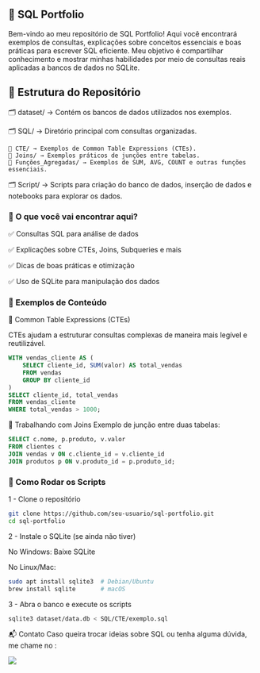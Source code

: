 
## 📌 SQL Portfolio

Bem-vindo ao meu repositório de SQL Portfolio! Aqui você encontrará exemplos de consultas, explicações sobre conceitos essenciais e boas práticas para escrever SQL eficiente. Meu objetivo é compartilhar conhecimento e mostrar minhas habilidades por meio de consultas reais aplicadas a bancos de dados no SQLite.

## 📂 Estrutura do Repositório

🗂️ dataset/ → Contém os bancos de dados utilizados nos exemplos.

🗂️ SQL/ → Diretório principal com consultas organizadas.

```
📌 CTE/ → Exemplos de Common Table Expressions (CTEs).
📌 Joins/ → Exemplos práticos de junções entre tabelas.
📌 Funções_Agregadas/ → Exemplos de SUM, AVG, COUNT e outras funções essenciais.
```

🗂️ Script/ → Scripts para criação do banco de dados, inserção de dados e notebooks para explorar os dados.

### 🚀 O que você vai encontrar aqui?

✅ Consultas SQL para análise de dados

✅ Explicações sobre CTEs, Joins, Subqueries e mais

✅ Dicas de boas práticas e otimização

✅ Uso de SQLite para manipulação dos dados

### 📖 Exemplos de Conteúdo

🔹 Common Table Expressions (CTEs)

CTEs ajudam a estruturar consultas complexas de maneira mais legível e reutilizável.

``` sql
WITH vendas_cliente AS (
    SELECT cliente_id, SUM(valor) AS total_vendas
    FROM vendas
    GROUP BY cliente_id
)
SELECT cliente_id, total_vendas
FROM vendas_cliente
WHERE total_vendas > 1000;
```

🔹 Trabalhando com Joins
Exemplo de junção entre duas tabelas:

``` sql
SELECT c.nome, p.produto, v.valor
FROM clientes c
JOIN vendas v ON c.cliente_id = v.cliente_id
JOIN produtos p ON v.produto_id = p.produto_id;
```

### 📌 Como Rodar os Scripts

1 - Clone o repositório

``` bash
git clone https://github.com/seu-usuario/sql-portfolio.git
cd sql-portfolio
```

2 - Instale o SQLite (se ainda não tiver)

No Windows: Baixe SQLite

No Linux/Mac:

``` bash
sudo apt install sqlite3  # Debian/Ubuntu
brew install sqlite       # macOS
```

3 - Abra o banco e execute os scripts

``` bash
sqlite3 dataset/data.db < SQL/CTE/exemplo.sql
```

📬 Contato
Caso queira trocar ideias sobre SQL ou tenha alguma dúvida, me chame no :

  <a href="https://www.linkedin.com/in/caio-guimar%C3%A3ess/" target="_blank"><img src="https://img.shields.io/badge/-LinkedIn-%230077B5?style=for-the-badge&logo=linkedin&logoColor=white" target="blank"></a> 